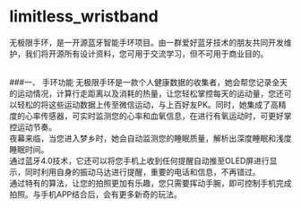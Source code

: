# limitless_wristband
无极限手环，是一开源蓝牙智能手环项目。由一群爱好蓝牙技术的朋友共同开发维护，我们将开源所有设计资料，您可用于交流学习，但不可用于商业目的。<br><br>

###一、 手环功能
无极限手环是一款个人健康数据的收集者，她会帮您记录全天的运动情况，计算行走距离以及消耗的热量，让您轻松掌控每天的运动量，您还可以轻松的将这些运动数据上传至微信运动，与上百好友PK。同时，她集成了高精度的心率传感器，可实时监测您的心率和血氧信息，在进行有氧运动时，可更好掌控运动节奏。<br>夜幕来临，当您进入梦乡时，她会自动监测您的睡眠质量，解析出深度睡眠和浅度睡眠时间。<br>通过蓝牙4.0技术，它还可以将您手机上收到任何提醒自动推至OLED屏进行显示，同时利用自身的振动马达进行提醒，重要的电话和信息，不再错过。<br>通过特有的算法，让您的拍照更加有乐趣，您只需要挥动手腕，即可控制手机完成拍照。与手机APP结合后，会有更多新奇的玩法。

